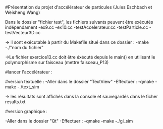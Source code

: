 #Présentation du projet d'accélérateur de particules (Jules Eschbach et Weisheng Wang)

Dans le dossier "fichier test", les fichiers suivants peuvent être exécutés indépendament
-ex9.cc
-ex10.cc
-testAccelerateur.cc
-testParticle.cc
-testVecteur3D.cc

-> Il sont exécutable à partir du Makefile situé dans ce dossier : 
	-make
	-./"nom du fichier"

->Le fichier exercice13.cc doit être éxécuté depuis le main() en utilisant le polymorphisme sur faisceau (mettre faisceau_P13)

#lancer l'accélérateur : 

#version textuelle : 
-Aller dans le dossier "TextView"
-Effectuer : 
	-qmake
	-make
	-./text_sim

-> les résultats sont affichés dans la console et sauvegardés dans le ficher results.txt


#version graphique :

-Aller dans le dossier "Qt"
-Effectuer : 
	-qmake
	-make
	-./gl_sim



	
